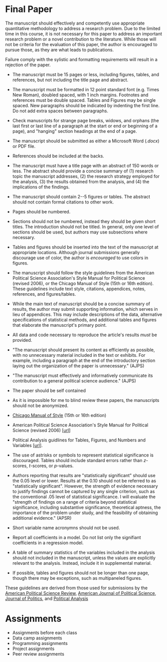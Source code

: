 # Final Paper

The manuscript should effectively and competently use appropriate quantitative methodology to address a research problem.
Due to the limited time in this course, it is not necessary for this paper to address an important research problem or a novel contribution to the literature.
While those will not be criteria for the evaluation of this paper, the author is encouraged to pursue those, as they are what leads to publications.

Failure comply with the sylistic and formatting requirements will result in a rejection of the paper.

- The manuscript must be 15 pages or less, including figures, tables, and references, but not including the title page and abstract.
- The manuscript must be formatted in 12 point standard font (e.g. Times New Roman), doubled spaced, with 1 inch margins.
  Footnotes and references must be double spaced. Tables and Figures may be single spaced. New paragraphs should be indicated by indenting the first line.
  Do not add extra spaces between paragraphs.
- Check manuscripts for strange page breaks, widows, and orphans (the last first or last line of a paragraph at the start or end or beginning of a page), 
  and "hanging" section headings at the end of a page.
- The manuscript should be submitted as either a Microsoft Word (*.docx*) or PDF file.
- References should be included at the backs.
- The manuscript must have a title page with an abstract of 150 words or less. The abstract should provide a concise summary of (1) research topic the 
  manuscript addresses, (2) the research strategy employed for the analysis, (3) the results obtained from the analysis, and (4) the implications of the findings.
- The manuscript should contain 2--5 figures or tables. The abstract should not contain formal citations to other work.
- Pages should be numbered.
- Sections should not be numbered, instead they should be given short titles. The introduction should not be titled. In general, only one level of sections should be used, but authors may use subsections where necessary.
- Tables and figures should be inserted into the text of the manuscript at appropriate locations. Although journal submissions generally 
  discourage use of color, the author is *encouraged* to use colors in figures.
- The manuscript should follow the style guidelines from the American Political Science Association's Style Manual for Political Science (revised 2006), 
  or the Chicago Manual of Style (15th or 16th edition). These guidelines include text style, citations, appendices, notes, references, and figures/tables.
- While the main text of manuscript should be a concise summary of results, the author may submit supporting information, which serves in lieu of appendices.
  This may include descriptions of the data, alternative specifications of statistical methods, and additional tables and figures that elaborate the manuscript's primary point.
- All data and code necessary to reproduce the article's results *must* be provided.
- "The manuscript should present its content as efficiently as possible, with no unnecessary material included in the text or exhibits. For example, including a paragraph at the end of the introductory section laying out the organization of the paper is unnecessary." (AJPS)
- "The manuscript must effectively and informatively communicate its contribution to a general political science audience." (AJPS)
- The paper should be self contained
- As it is impossible for me to blind review these papers, the manuscripts should not be anonymized. 


- [Chicago Manual of Style](http://www.chicagomanualofstyle.org/search.epl) (15th or 16th edition)
- American Political Science Association's Style Manual for Political Science (revised 2006) [[url](http://www.apsanet.org/Portals/54/APSA%20Files/publications/APSAStyleManual2006.pdf)]
- Political Analysis guidlines for Tables, Figures, and Numbers and Variables [[url](http://www.oxfordjournals.org/our_journals/polana/for_authors/general.html)].


- The use of astrisks or symbols to represent statistical significance is discouraged. Tables should include standard errors rather than $z$-scores, $t$-scores, or $p$-values.
- Authors reporting that results are "statistically significant" should use the 0.05 level or lower. Results at the 0.10 should not be referred to as "statistically significant". However, the strength of evidence necessary to justify findings cannot be captured by any single criterion, such as the conventional .05 level of statistical significance. I will evaluate the "strength of findings on a range of criteria beyond statistical significance, including substantive significance, theoretical aptness, the importance of the problem under study, and the feasibility of obtaining additional evidence." (APSR)
- Short variable name acronymns should not be used. 
- Report all coefficients in a model. Do not list only the signifiant coefficients in a regression model.
- A table of summary statistics of the variables included in the analysis should not included in the manuscript, unless the values are explicitly relevant to the analysis. 
  Instead, include it in supplemental material.
- If possible, tables and figures should not be longer than one page, though there may be exceptions, such as multipaneled figures.


These guidelines are derived from those used for submissions by the [American Political Science Review](http://www.apsanet.org/apsrsubmissions), [American Journal of Political Science](http://ajps.org/guidelines-for-manuscripts/), [Journal of Politics](http://www.journals.uchicago.edu/journals/jop/instruct), and [Political Analysis](http://www.oxfordjournals.org/our_journals/polana/for_authors/general.html)


# Assignments

- Assignments before each class
- Data camp assignments
- Programming assignments
- Project assignments
- Peer review assignments



